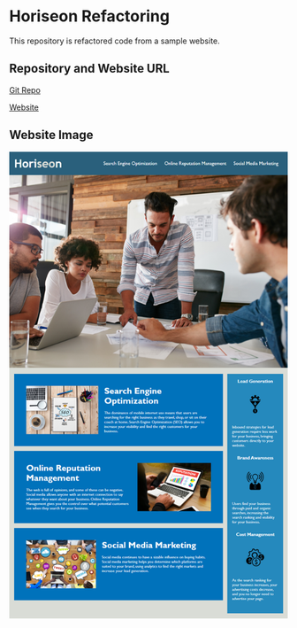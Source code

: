 # Horiseon Refactoring

This repository is refactored code from a sample website.


## Repository and Website URL

[Git Repo](https://github.com/edrezner/Horiseon)

[Website](https://edrezner.github.io/Horiseon)


## Website Image

![Horiseon](./assets/images/01-html-css-git-homework-demo.png)